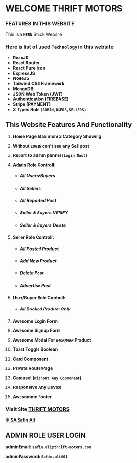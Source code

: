 # **WELCOME THRIFT MOTORS**

### **FEATURES IN THIS WEBSITE**

This is a **`MERN`** Stack Website

### **Here is list of used **`Technology`** in this website**

- **ReacJS**
- **React Router**
- **React Pure Icon**
- **ExpressJS**
- **NodeJS**
- **Tailwind CSS Framework**
- **MongoDB**
- **JSON Web Token (JWT)**
- **Authentication (FIREBASE)**
- **Stripe (PAYMENT)**
- **3 Types Role `(ADMIN,USERS,SELLERS)`**

## **This Website Features And Functionality**

1. **Home Page Maximum 3 Category Showing**
2. **Without **`LOGIN`** can't see any Sell post**
3. **Report to admin pannel (`Login Must`)**

4. **Admin Role Controll:**
    - ##### **All Users/Buyers**
    - ##### **All Sellers**
    - ##### **All Reported Post**
    - ##### **Seller & Buyers VERIFY**
    - ##### **Seller & Buyers Delete**

5. **Seller Role Controll:**
    - ##### **All Posted Product**
    - ##### **Add New Product**
    - ##### **Delete Post**
    - ##### **Advertise Post**

6. **User/Buyer Role Controll:**
    - ##### **All Booked Product Only**

7. **Awesome Login Form**
8. **Awesome Signup Form**
9. **Awesome Modal For *`BOOKMARK`* Product**
10. **Toast Toggle Boolean**
11. **Card Component**
13. **Private Route/Page**
14. **Carousel (`Without Any Copmonent`)**
16. **Responsive Any Device**
17. **Awesomme Footer**

### **Visit Site [THRIFT MOTORS](https://thrift-motors.web.app)**


[**© SA Safin Ali** ](https://sa-safin-ali-01.netlify.app/)

## ADMIN ROLE USER LOGIN
 
 **adminEmail: `safin.ali@thrift-motors.com`**

**adminPassword: `Safin.ali#01`**